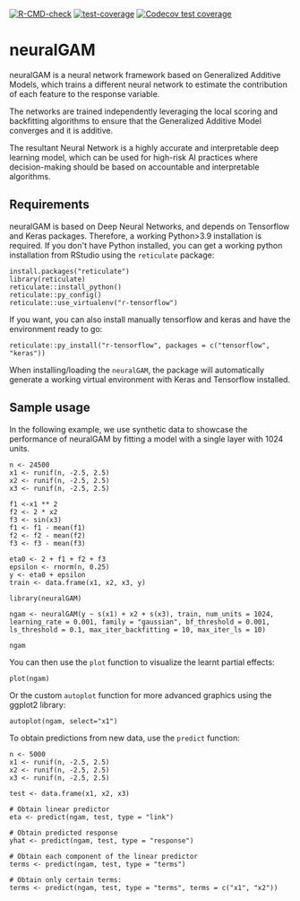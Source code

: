 <!-- badges: start -->
[![R-CMD-check](https://github.com/inesortega/NeuralGAM/actions/workflows/R-CMD-check.yaml/badge.svg)](https://github.com/inesortega/NeuralGAM/actions/workflows/R-CMD-check.yaml)
[![test-coverage](https://github.com/inesortega/NeuralGAM/actions/workflows/test-coverage.yaml/badge.svg)](https://github.com/inesortega/NeuralGAM/actions/workflows/test-coverage.yaml)
[![Codecov test coverage](https://codecov.io/gh/inesortega/neuralGAM/branch/main/graph/badge.svg)](https://app.codecov.io/gh/inesortega/neuralGAM?branch=main)
<!-- badges: end -->

# neuralGAM

neuralGAM is a neural network framework based on Generalized Additive Models, which trains a different neural network to estimate the contribution of each feature to the response variable. 

The networks are trained independently leveraging the local scoring and backfitting algorithms to ensure that the Generalized Additive Model converges and it is additive. 

The resultant Neural Network is a highly accurate and interpretable deep learning model, which can be used for high-risk AI practices where decision-making should be based on accountable and interpretable algorithms. 
            
## Requirements

neuralGAM is based on Deep Neural Networks, and depends on Tensorflow and Keras packages. Therefore, a working Python>3.9 installation is required. If you don't have Python installed, you can get a working python installation from RStudio using the `reticulate` package: 

```
install.packages("reticulate")
library(reticulate)
reticulate::install_python()
reticulate::py_config()
reticulate::use_virtualenv("r-tensorflow")
```

If you want, you can also install manually tensorflow and keras and have the environment ready to go: 

```
reticulate::py_install("r-tensorflow", packages = c("tensorflow", "keras"))
```

When installing/loading the `neuralGAM`, the package will automatically generate a working virtual environment with Keras and Tensorflow installed. 

## Sample usage

In the following example, we use synthetic data to showcase the performance of neuralGAM by fitting a model with a single layer with 1024 units.  

```
n <- 24500
x1 <- runif(n, -2.5, 2.5)
x2 <- runif(n, -2.5, 2.5)
x3 <- runif(n, -2.5, 2.5)

f1 <-x1 ** 2
f2 <- 2 * x2
f3 <- sin(x3)
f1 <- f1 - mean(f1)
f2 <- f2 - mean(f2)
f3 <- f3 - mean(f3)

eta0 <- 2 + f1 + f2 + f3
epsilon <- rnorm(n, 0.25)
y <- eta0 + epsilon
train <- data.frame(x1, x2, x3, y)

library(neuralGAM)

ngam <- neuralGAM(y ~ s(x1) + x2 + s(x3), train, num_units = 1024, learning_rate = 0.001, family = "gaussian", bf_threshold = 0.001, ls_threshold = 0.1, max_iter_backfitting = 10, max_iter_ls = 10)

ngam
```
You can then use the `plot` function to visualize the learnt partial effects: 

```
plot(ngam)
```
Or the custom `autoplot` function for more advanced graphics using the ggplot2 library: 

```
autoplot(ngam, select="x1")
```
To obtain predictions from new data, use the `predict` function: 

```
n <- 5000
x1 <- runif(n, -2.5, 2.5)
x2 <- runif(n, -2.5, 2.5)
x3 <- runif(n, -2.5, 2.5)

test <- data.frame(x1, x2, x3)

# Obtain linear predictor
eta <- predict(ngam, test, type = "link")

# Obtain predicted response
yhat <- predict(ngam, test, type = "response")

# Obtain each component of the linear predictor 
terms <- predict(ngam, test, type = "terms")

# Obtain only certain terms: 
terms <- predict(ngam, test, type = "terms", terms = c("x1", "x2"))
```

